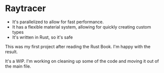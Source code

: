 # Raytracer

* It's parallelized to allow for fast performance.
* It has a flexible material system, allowing for quickly creating custom types
* It's written in Rust, so it's safe


This was my first project after reading the Rust Book. I'm happy with the result. 

It's a WIP. I'm working on cleaning up some of the code and moving it out of the main file. 

